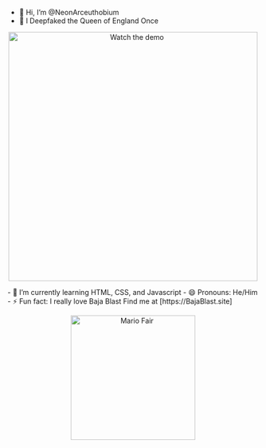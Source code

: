 - 👋 Hi, I’m @NeonArceuthobium
- 👀 I Deepfaked the Queen of England Once
<p align="center">
  <a href="https://www.youtube.com/watch?v=swO7Cup2ag4" target="_blank">
    <img src="https://img.youtube.com/vi/swO7Cup2ag4/0.jpg" alt="Watch the demo" width="500">
  </a>
</p>
- 🌱 I’m currently learning HTML, CSS, and Javascript
- 😄 Pronouns: He/Him
- ⚡ Fun fact: I really love Baja Blast Find me at [https://BajaBlast.site]
<p align="center">
  <img src="https://ssb.wiki.gallery/images/thumb/5/5b/MarioFairSSBM.gif/250px-MarioFairSSBM.gif" alt="Mario Fair" width="250">
</p>

<!---
NeonArceuthobium/NeonArceuthobium is a ✨ special ✨ repository because its `README.md` (this file) appears on your GitHub profile.
You can click the Preview link to take a look at your changes.
--->
